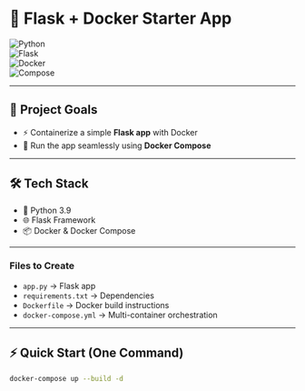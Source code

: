 
# 🐳 Flask + Docker Starter App  

![Python](https://img.shields.io/badge/Python-3.9-blue?logo=python)  
![Flask](https://img.shields.io/badge/Flask-2.x-black?logo=flask)  
![Docker](https://img.shields.io/badge/Docker-OK-blue?logo=docker)  
![Compose](https://img.shields.io/badge/Compose-v2-green?logo=docker)  

---

## 🎯 Project Goals  

- ⚡ Containerize a simple **Flask app** with Docker  
- 🐙 Run the app seamlessly using **Docker Compose**  
 
 ---

## 🛠 Tech Stack  

- 🐍 Python 3.9  
- 🌐 Flask Framework  
- 📦 Docker & Docker Compose  

---
### Files to Create
- `app.py` → Flask app
- `requirements.txt` → Dependencies
- `Dockerfile` → Docker build instructions
- `docker-compose.yml` → Multi-container orchestration
---
## ⚡ Quick Start (One Command)  

```bash
docker-compose up --build -d





